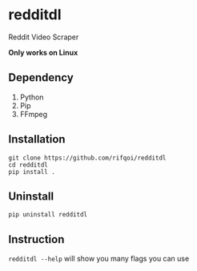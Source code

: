 # redditdl

Reddit Video Scraper

**Only works on Linux**

## Dependency
1. Python
2. Pip
3. FFmpeg

## Installation
```
git clone https://github.com/rifqoi/redditdl
cd redditdl
pip install .
```
## Uninstall
```pip uninstall redditdl```

## Instruction
`redditdl --help` will show you many flags you can use
